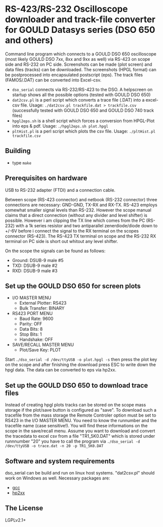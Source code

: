 # RS-423/RS-232 Oscilloscope downloader and track-file converter for GOULD Datasys series (DSO 650 and others)

Command line program which connects to a GOULD DSO 650 oscilloscope (most likely GOULD DSO 7xx, 8xx and 9xx as well) via
RS-423 on scope side and RS-232 on PC side. Screenshots can be made (plot screen) and data files (tracks) can be downloaded.
The screenshots (HPGL format) can be postprocessed into encapsulated postscript (eps). The track files (FAMOS/.DAT) can be converted
into Excel-csv.

  * `dso_serial` connects via RS-232/RS-423 to the DSO. A helpscreen on startup shows all the possible options (tested with GOULD DSO 650)
  * `dat2csv.pl` is a perl script which converts a trace file (.DAT) into a excel-csv file. Usage: `./dat2csv.pl trackfile.dat > trackfile.csv` (successfully tested with GOULD DSO 650 and GOULD DSO 740 track files)
  * `hpgl2eps.sh` is a shell script which forces a conversion from HPGL-Plot into eps & pdf. Usage: `./hpgl2eps.sh plot.hpgl`
  * `pltHist.pl` is a perl script which plots the csv file. Usage: `./pltHist.pl trackfile.csv`

## Building

  * type `make`

## Prerequisites on hardware

USB to RS-232 adapter (FTDI) and a connection cable.

Between scope (RS-423 connector) and netbook (RS-232 connector) three connections are necessary:
GND-GND, TX-RX and RX-TX. RS-423 employs somewhat smaller signal levels than RS-232. However the scope manual claims that a
direct connection (without any divider and level shifter) is possible. However i am clipping the TX line which comes
from the PC (RS-232) with a 1k series resistor and two antiparallel zenerdiode/diode down to +/-6V before i connect the
signal to the RX terminal on the scopes connector (RS-423). The RS-423 TX terminal on scope and the RS-232 RX terminal on
PC side is short out whitout any level shifter.

On the scope the signals can be found as follows:

  * Ground: DSUB-9 male #5
  * TXD: DSUB-9 male #2
  * RXD: DSUB-9 male #3

## Set up the GOULD DSO 650 for screen plots

  * I/O MASTER MENU
    * External Plotter: RS423
    * Bulk Transfer: BINARY
  * RS423 PORT MENU
    * Baud Rate: 9600
    * Parity: OFF
    * Data Bits: 8
    * Stop Bits: 1
    * Handshake: OFF
  * SAVE/RECALL MASTER MENU
    * Plot/Save Key: PLOT

Start `./dso_serial -d /dev/ttyUSB -o plot.hpgl -s` then press the plot key on the scope and after finishing the download
press ESC to write down the hpgl data. The data can be converted to eps via hp2xx.

## Set up the GOULD DSO 650 to download trace files

Instead of creating hpgl plots tracks can be stored on the scope mass storage if the plot/save button is configured as "save".
To download such a tracefile from the mass storage the Remote Controler option must be set to RS423 in the I/O MASTER MENU.
You need to know the runnumber and the tracefile name (case sensitive!). You will find these informations on the scope in
the save/recall menu. Assume you want to download and convert the tracedata to excel csv from a file "TR1_5K0.DAT"
which is stored under runnnumber "20" you have to call the program via `./dso_serial -d /dev/ttyUSB -o trace.dat -n 20 -p TR1_5K0.DAT`

## Software and system requirements

dso_serial can be build and run on linux host systems. "dat2csv.pl" should work on Windows as well.
Necessary packages are:

  * [gcc][gcc]
  * [hp2xx][hp2xx]

[gcc]:       http://gcc.gnu.org/
             "GNU Compiler Collection"
[hp2xx]:     http://www.gnu.org/software/hp2xx/
             "Hewlett-Packard's HP-GL plotter format converter"

## The License

LGPLv2.1+

 
